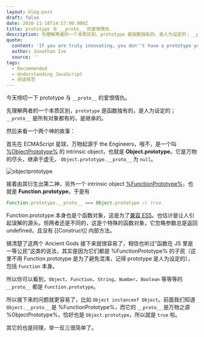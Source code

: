 ```yaml
---
layout: blog-post
draft: false
date: 2020-11-18T14:57:00.000Z
title: prototype 与 __proto__ 的爱恨情仇
description: 先理解两者的一个本质区别，prototype 是函数独有的，是人为设定的；__proto__ 是所有对象都有的，是继承的。
quote:
  content: 'If you are truly innovating, you don''t have a prototype you can refer to.'
  author: Jonathan Ive
  source: ''
tags:
  - Recommended
  - Understanding JavaScript
  - 闲读规范
---
```


今天唠叨一下 prototype 与 `__proto__` 的爱恨情仇。

先理解两者的一个本质区别，`prototype` 是函数独有的，是人为设定的；`__proto__` 是所有对象都有的，是继承的。

然后来看一个两个神的故事：

首先在 ECMAScript 星球，万物起源于 the Engineers，哦不，是一个叫 [%ObjectPrototype%](http://www.ecma-international.org/ecma-262/7.0/#sec-properties-of-the-object-prototype-object) 的 intrinsic object，也就是 **Object.prototype**。它是万物的尽头，继承于虚无， `Object.prototype.__proto__` 为 `null`。

![objectprototype][objectprototype]

接着由其衍生出第二神，另外一个 intrinsic object [%FunctionPrototype%](http://www.ecma-international.org/ecma-262/7.0/#sec-properties-of-the-function-prototype-object)，也就是 **Function.prototype**。于是有

```javascript
Function.prototype.__proto__ === Object.prototype // true
```

Function.prototype 本身也是个函数对象，这是为了[兼容 ES5](http://www.ecma-international.org/ecma-262/7.0/#sec-properties-of-the-function-prototype-object)。也估计是让人引起误解的源头。但两者还是不同的，这是个特殊的函数对象，它忽略参数总是返回 undefined，且没有 [[Construct]] 内部方法。

搞清楚了这两个 Ancient Gods 接下来就很容易了，相信也听过“函数在 JS 里是一等公民”这类的说法，其实是因为它们都是 %FunctionPrototype% 的子民（这里不用 Function.prototype 是为了避免混淆，记得 prototype 是人为设定的），包括 `Function` 本身。

所以你可以看到，`Object`、`Function`、`String`、`Number`、`Boolean` 等等等的 `__proto__` 都是 `Function.prototype`。

所以接下来的问题就更容易了，比如 `Object instanceof Object`。前面我们知道 `Object.__proto__` 是 %FunctionPrototype%，而它的 `__proto__` 是万物之源 %ObjectPrototype%，恰好也是 `Object.prototype`，所以就是 `true` 啦。

其它的也是同理，举一反三很简单了。


[objectprototype]: /img/post/object-prototype.jpg

